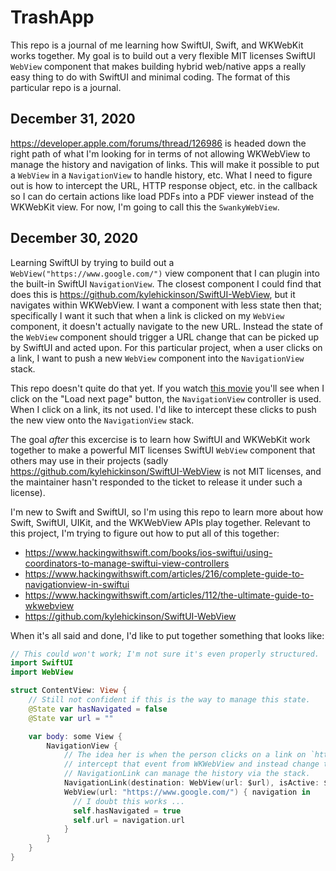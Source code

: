 # TrashApp

This repo is a journal of me learning how SwiftUI, Swift, and WKWebKit works together. My goal is to build out a very flexible MIT licenses SwiftUI `WebView` component that makes building hybrid web/native apps a really easy thing to do with SwiftUI and minimal coding. The format of this particular repo is a journal.

## December 31, 2020

https://developer.apple.com/forums/thread/126986 is headed down the right path of what I'm looking for in terms of not allowing WKWebView to manage the history and navigation of links. This will make it possible to put a `WebView` in a `NavigationView` to handle history, etc. What I need to figure out is how to intercept the URL, HTTP response object, etc. in the callback so I can do certain actions like load PDFs into a PDF viewer instead of the WKWebKit view. For now, I'm going to call this the `SwankyWebView`.

## December 30, 2020

Learning SwiftUI by trying to build out a `WebView("https://www.google.com/")` view component that I can plugin into the built-in SwiftUI `NavigationView`. The closest component I could find that does this is https://github.com/kylehickinson/SwiftUI-WebView, but it navigates within WKWebView. I want a component with less state then that; specifically I want it such that when a link is clicked on my `WebView` component, it doesn't actually navigate to the new URL. Instead the state of the `WebView` component should trigger a URL change that can be picked up by SwiftUI and acted upon. For this particular project, when a user clicks on a link, I want to push a new `WebView` component into the `NavigationView` stack.

This repo doesn't quite do that yet. If you watch [this movie](https://s3.amazonaws.com/bradgessler/JXaUDf9aM9Kz5UqVwjMKkSgE4fdhIUWwkw781p1Oe4Vhio4W3gDKpdiiB9j2xZLjAFGrXvckwMY0ji82QKSmXoG0PtZ1BftrnOX1.mov) you'll see when I click on the "Load next page" button, the `NavigationView` controller is used. When I click on a link, its not used. I'd like to intercept these clicks to push the new view onto the `NavigationView` stack.

The goal *after* this excercise is to learn how SwiftUI and WKWebKit work together to make a powerful MIT licenses SwiftUI `WebView` component that others may use in their projects (sadly https://github.com/kylehickinson/SwiftUI-WebView is not MIT licenses, and the maintainer hasn't responded to the ticket to release it under such a license).

I'm new to Swift and SwiftUI, so I'm using this repo to learn more about how Swift, SwiftUI, UIKit, and the WKWebView APIs play together. Relevant to this project, I'm trying to figure out how to put all of this together:

* https://www.hackingwithswift.com/books/ios-swiftui/using-coordinators-to-manage-swiftui-view-controllers
* https://www.hackingwithswift.com/articles/216/complete-guide-to-navigationview-in-swiftui
* https://www.hackingwithswift.com/articles/112/the-ultimate-guide-to-wkwebview
* https://github.com/kylehickinson/SwiftUI-WebView

When it's all said and done, I'd like to put together something that looks like:

```swift
// This could won't work; I'm not sure it's even properly structured.
import SwiftUI
import WebView

struct ContentView: View {
    // Still not confident if this is the way to manage this state.
    @State var hasNavigated = false
    @State var url = ""

    var body: some View {
        NavigationView {
            // The idea her is when the person clicks on a link on `https://www.google.com/`, I want to
            // intercept that event from WKWebView and instead change the state of the SwiftUI view so that
            // NavigationLink can manage the history via the stack.
            NavigationLink(destination: WebView(url: $url), isActive: $isShowingDetailView) { EmptyView() }
            WebView(url: "https://www.google.com/") { navigation in
              // I doubt this works ...
              self.hasNavigated = true
              self.url = navigation.url
            }
        }
    }
}
```

